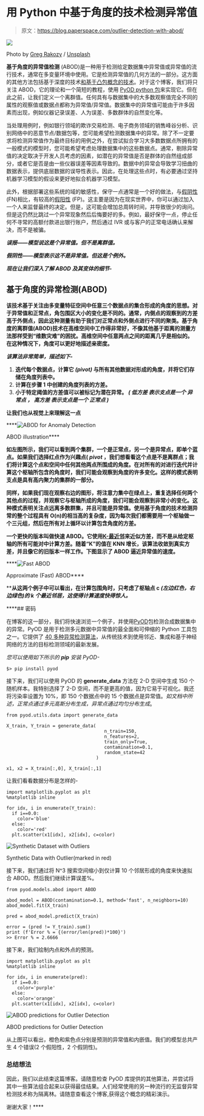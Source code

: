 # 用 Python 中基于角度的技术检测异常值

> 原文：<https://blog.paperspace.com/outlier-detection-with-abod/>

![](img/b5a8414f1b9c0019e8be5bd197a6c1d6.png)

Photo by [Greg Rakozy](https://unsplash.com/@grakozy?utm_source=ghost&utm_medium=referral&utm_campaign=api-credit) / [Unsplash](https://unsplash.com/?utm_source=ghost&utm_medium=referral&utm_campaign=api-credit)

**基于角度的异常值检测** (ABOD)是一种用于检测给定数据集中异常值或异常值的流行技术，通常在多变量环境中使用。它是检测异常值的几何方法的一部分。这方面的其他方法包括基于深度的技术[和基于凸包概念的技术](https://www.frontiersin.org/articles/10.3389/fphy.2022.873848/full)。对于这个博客，我们将只关注 ABOD，它的理论和一个简短的教程，使用 [PyOD python 包](https://pyod.readthedocs.io/en/latest/)来实现它。但在此之前，让我们定义一个离群值。任何具有与数据集中的大多数观察值完全不同的属性的观察值或数据点都称为异常值/异常值。数据集中的异常值可能由于许多因素而出现，例如仪器记录误差、人为误差、多数群体的自然变化等。

当处理用例时，例如银行领域的欺诈交易检测、电子商务领域的销售峰谷分析、识别网络中的恶意节点/数据包等，您可能希望检测数据集中的异常。除了不一定要求将检测异常值作为最终目标的用例之外，在尝试拟合学习大多数数据点所拥有的一般模式的模型时，您可能希望考虑处理数据集中的这些数据点。通常，剔除异常值的决定取决于开发人员考虑的因素，如潜在的异常值是否是群体的自然组成部分，或者它是否是由一些仪器误差等因素导致的。数据中的异常会导致学习扭曲的数据表示，提供底层数据的误导性表示。因此，在处理这些点时，有必要通过坚持机器学习模型的假设来更好地拟合机器学习模型。

此外，根据部署这些系统的域的敏感性，保守一点通常是一个好的做法，与[假阴性](https://en.wikipedia.org/wiki/False_positives_and_false_negatives) (FN)相比，有较高的[假阳性](https://en.wikipedia.org/wiki/False_positives_and_false_negatives) (FP)。这主要是因为在现实世界中，你可以通过加入一个人来监督最终的决定。但是，这可能会增加总周转时间，并导致很少的询问。但是这仍然比跳过一个异常现象然后后悔要好的多。例如，最好保守一点，停止任何不寻常的高额付款进出银行账户，然后通过 IVR 或与客户的正常电话确认来解决，而不是被骗。

***误报——模型说这是个异常值。但不是离群值。***

*****假阴性——模型表示这不是异常值。但这是个例外。*****

*****现在让我们深入了解 ABOD 及其变体的细节-*****

## ****基于角度的异常检测(ABOD)****

****该技术基于关注由多变量特征空间中任意三个数据点的集合形成的角度的思想。对于异常值和正常点，角包围区大小的变化是不同的。通常，内侧点的观察到的方差高于外侧点，因此这种测量有助于我们对正常点和外侧点进行不同的聚类。基于角度的离群值(ABOD)技术在高维空间中工作得非常好，不像其他基于距离的测量方法那样受到“维数灾难”的困扰。高维空间中任意两点之间的距离几乎是相似的。在这种情况下，角度可以更好地描述亲密度。****

*****该算法非常简单，描述如下-*****

1.  ****迭代每个数据点，计算它 *(pivot)* 与所有其他数据对形成的角度，并将它们存储在角度列表中。****
2.  ****计算在步骤 1 中创建的角度列表的方差。****
3.  ****小于特定阈值的方差值可以被标记为潜在异常。 *(* ***低方差*** *表示支点是一个* ***异常点*** *，* ***高方差*** *表示支点是一个* ***正常点*** *)*****

****让我们也从视觉上来理解这一点****

****![ABOD for Anomaly Detection](img/93427a25b087cdb769ff77dae90a1230.png)

ABOD illustration**** 

****如左图所示，我们可以看到两个集群，一个是正常点，另一个是异常点，即单个蓝点。如果我们选择红点作为兴趣点( *pivot* ，我们想看看这个点是不是离群点；我们将计算这个点和空间中任何其他两点所围成的角度。在对所有的对进行迭代并计算这个枢轴所包含的角度时，我们可能会观察到角度的许多变化。这样的模式表明支点是具有高内聚力的集群的一部分。****

****同样，如果我们现在观察右边的图形，将注意力集中在绿点上，重复选择任何两个其他点的过程，并观察它与枢轴所成的角度，我们可能会观察到非常小的变化。这种模式表明关注点远离多数群集，并且可能是异常值。使用基于角度的技术检测异常的整个过程具有 O(n)的相当高的复杂度，因为每次我们都需要用一个枢轴做一个三元组，然后在所有对上循环以计算包含角度的方差。****

****一个更快的版本叫做快速 ABOD。它使用[K-最近邻](https://en.wikipedia.org/wiki/K-nearest_neighbors_algorithm)来近似方差，而不是从给定枢轴的所有可能对中计算方差。随着“K”的值在 KNN 增长，该算法收敛到真实方差，并且像它的旧版本一样工作。下图显示了 ABOD 逼近异常值的速度。****

****![Fast ABOD](img/4c520509ad6292c175238a5afbdc8ae3.png)

Approximate (Fast) ABOD**** 

****从这两个例子中可以看出，在计算包围角时，只考虑了枢轴点 c *(左边红色，右边绿色)*的 k 个最近邻居，这使得计算速度快得惊人。****

 ****## 密码

在博客的这一部分，我们将快速浏览一个例子，并使用[PyOD](https://pyod.readthedocs.io/en/latest/)包检测合成数据集中的异常。PyOD 是用于检测多元数据中异常值的最全面和可伸缩的 Python 工具包之一。它提供了 [40 多种异常检测算法](https://pyod.readthedocs.io/en/latest/index.html#implemented-algorithms)，从传统技术到使用邻近、集成和基于神经网络的方法的目标检测领域的最新发展。

*您可以使用如下所示的 **pip** 安装 PyOD-*

```
$> pip install pyod
```

接下来，我们可以使用 PyOD 的 **generate_data** 方法在 2-D 空间中生成 150 个随机样本。我特别选择了 2-D 空间，而不是更高的值，因为它易于可视化。我还将污染率设置为 10%，即 150 个数据点中的 15 个数据点是异常值。*如文档中所述，正常点通过多元高斯分布生成，异常点通过均匀分布生成*。

```
from pyod.utils.data import generate_data

X_train, Y_train = generate_data(   
                                    n_train=150, 
                                    n_features=2,
                                    train_only=True,
                                    contamination=0.1,
                                    random_state=42
                                 )

x1, x2 = X_train[:,0], X_train[:,1]
```

让我们看看数据分布是怎样的-

```
import matplotlib.pyplot as plt
%matplotlib inline

for idx, i in enumerate(Y_train):
  if i==0.0: 
    color='blue'
  else: 
    color='red'
  plt.scatter(x1[idx], x2[idx], c=color)
```

![Synthetic Dataset with Outliers](img/e691d759435b70f3a1baf114e0b44623.png)

Synthetic Data with Outlier(marked in red)

接下来，我们通过将 N^3 搜索空间缩小到仅计算 10 个邻居形成的角度来快速拟合 ABOD。然后我们继续计算误差%。

```
from pyod.models.abod import ABOD

abod_model = ABOD(contamination=0.1, method='fast', n_neighbors=10)
abod_model.fit(X_train)

pred = abod_model.predict(X_train)

error = (pred != Y_train).sum()
print (f'Error % = {(error/len(pred))*100}')
>> Error % = 2.6666
```

接下来，我们绘制内点和外点的预测。

```
import matplotlib.pyplot as plt
%matplotlib inline

for idx, i in enumerate(pred):
  if i==0.0: 
    color='purple'
  else: 
    color='orange'
  plt.scatter(x1[idx], x2[idx], c=color)
```

![ABOD predictions for Outlier Detection](img/a325a530421e41831624a845c2d14c44.png)

ABOD predictions for Outlier Detection

从上图可以看出，橙色和紫色点分别是预测的异常值和内嵌值。我们的模型总共产生 4 个错误(2 个假阳性，2 个假阴性)。

### 总结想法

因此，我们以此结束这篇博客。请随意检查 PyOD 库提供的其他算法，并尝试将其中一些算法组合起来以获得最佳结果。人们经常使用的另一种流行的无监督异常检测技术称为隔离林。请随意查看这个博客,获得这个概念的精彩演示。

谢谢大家！****